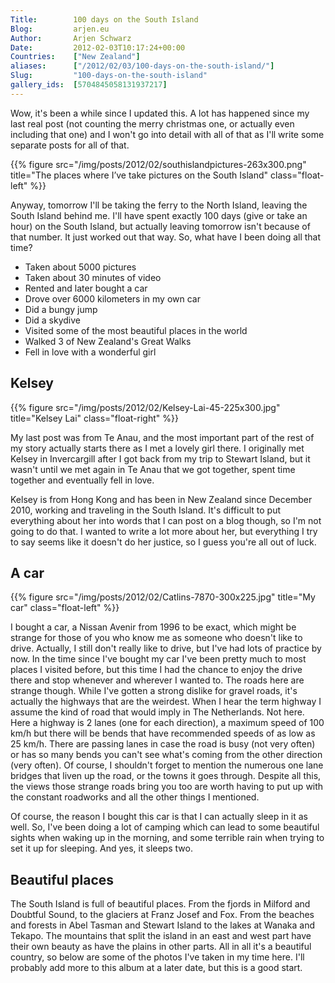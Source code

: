 ```yaml
---
Title:        100 days on the South Island
Blog:         arjen.eu  
Author:       Arjen Schwarz  
Date:         2012-02-03T10:17:24+00:00
Countries:    ["New Zealand"]
aliases:      ["/2012/02/03/100-days-on-the-south-island/"]
Slug:         "100-days-on-the-south-island"
gallery_ids:  [5704845058131937217]
---
```

Wow, it's been a while since I updated this. A lot has happened since my last real post (not counting the merry christmas one, or actually even including that one) and I won't go into detail with all of that as I'll write some separate posts for all of that.

{{% figure src="/img/posts/2012/02/southislandpictures-263x300.png" title="The places where I’ve take pictures on the South Island" class="float-left" %}}

Anyway, tomorrow I'll be taking the ferry to the North Island, leaving the South Island behind me. I'll have spent exactly 100 days (give or take an hour) on the South Island, but actually leaving tomorrow isn't because of that number. It just worked out that way.
So, what have I been doing all that time?

  * Taken about 5000 pictures
  * Taken about 30 minutes of video
  * Rented and later bought a car
  * Drove over 6000 kilometers in my own car
  * Did a bungy jump
  * Did a skydive
  * Visited some of the most beautiful places in the world
  * Walked 3 of New Zealand's Great Walks
  * Fell in love with a wonderful girl
  
## Kelsey

{{% figure src="/img/posts/2012/02/Kelsey-Lai-45-225x300.jpg" title="Kelsey Lai" class="float-right" %}}

My last post was from Te Anau, and the most important part of the rest of my story actually starts there as I met a lovely girl there. I originally met Kelsey in Invercargill after I got back from my trip to Stewart Island, but it wasn't until we met again in Te Anau that we got together, spent time together and eventually fell in love.

Kelsey is from Hong Kong and has been in New Zealand since December 2010, working and traveling in the South Island. It's difficult to put everything about her into words that I can post on a blog though, so I'm not going to do that. I wanted to write a lot more about her, but everything I try to say seems like it doesn't do her justice, so I guess you're all out of luck.

## A car

{{% figure src="/img/posts/2012/02/Catlins-7870-300x225.jpg" title="My car" class="float-left" %}}

I bought a car, a Nissan Avenir from 1996 to be exact, which might be strange for those of you who know me as someone who doesn't like to drive. Actually, I still don't really like to drive, but I've had lots of practice by now. In the time since I've bought my car I've been pretty much to most places I visited before, but this time I had the chance to enjoy the drive there and stop whenever and wherever I wanted to. The roads here are strange though. While I've gotten a strong dislike for gravel roads, it's actually the highways that are the weirdest. When I hear the term highway I assume the kind of road that would imply in The Netherlands. Not here. Here a highway is 2 lanes (one for each direction), a maximum speed of 100 km/h but there will be bends that have recommended speeds of as low as 25 km/h. There are passing lanes in case the road is busy (not very often) or has so many bends you can't see what's coming from the other direction (very often). Of course, I shouldn't forget to mention the numerous one lane bridges that liven up the road, or the towns it goes through. Despite all this, the views those strange roads bring you too are worth having to put up with the constant roadworks and all the other things I mentioned.

Of course, the reason I bought this car is that I can actually sleep in it as well. So, I've been doing a lot of camping which can lead to some beautiful sights when waking up in the morning, and some terrible rain when trying to set it up for sleeping. And yes, it sleeps two.

## Beautiful places

The South Island is full of beautiful places. From the fjords in Milford and Doubtful Sound, to the glaciers at Franz Josef and Fox. From the beaches and forests in Abel Tasman and Stewart Island to the lakes at Wanaka and Tekapo. The mountains that split the island in an east and west part have their own beauty as have the plains in other parts. All in all it's a beautiful country, so below are some of the photos I've taken in my time here. I'll probably add more to this album at a later date, but this is a good start.
